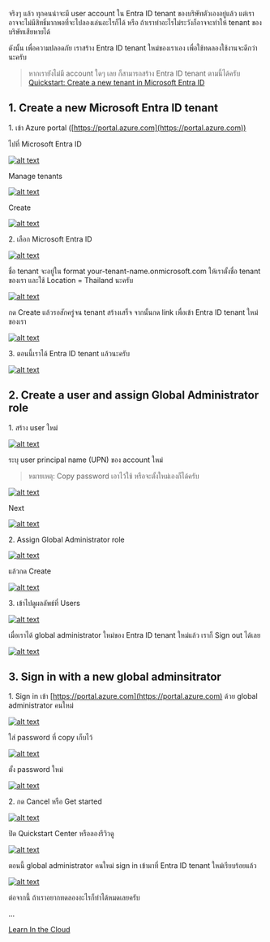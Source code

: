 จริงๆ แล้ว ทุกคนน่าจะมี user account ใน Entra ID tenant ของบริษัทตัวเองอยู่แล้ว แต่เราอาจจะไม่มีสิทธิ์มากพอที่จะไปลองเล่นอะไรก็ได้ หรือ ถ้าเราทำอะไรไม่ระวังก็อาจจะทำให้ tenant ของบริษัทเสียหายได้

ดังนั้น เพื่อความปลอดภัย เราสร้าง Entra ID tenant ใหม่ของเราเอง เพื่อใช้ทดลองใช้งานจะดีกว่านะครับ

> หากเรายังไม่มี account ใดๆ เลย ก็สามารถสร้าง Entra ID tenant ตามนี้ได้ครับ [Quickstart: Create a new tenant in Microsoft Entra ID](https://learn.microsoft.com/th-th/entra/fundamentals/create-new-tenant)

## 1. Create a new Microsoft Entra ID tenant

1\. เข้า Azure portal ([https://portal.azure.com](https://portal.azure.com))

ไปที่ Microsoft Entra ID

[![alt text](<../assets/screenshots/1.0 search entra id.jpg>)](<../assets/screenshots/1.0 search entra id.jpg>)

Manage tenants

[![alt text](<../assets/screenshots/1.0 manage tenants.jpg>)](<../assets/screenshots/1.0 manage tenants.jpg>)

Create

[![alt text](<../assets/screenshots/1.0 create.jpg>)](<../assets/screenshots/1.0 create.jpg>)

2\. เลือก Microsoft Entra ID

[![alt text](<../assets/screenshots/1.0 choose entra id.jpg>)](<../assets/screenshots/1.0 choose entra id.jpg>)

ชื่อ tenant จะอยู่ใน format your-tenant-name.onmicrosoft.com ให้เราตั้งชื่อ tenant ของเรา และใช้ Location = Thailand นะครับ

[![alt text](<../assets/screenshots/1.0 enter tenant name.jpg>)](<../assets/screenshots/1.0 enter tenant name.jpg>)

กด Create แล้วรอสักครู่จน tenant สร้างเสร็จ จากนั้นกด link เพื่อเข้า Entra ID tenant ใหม่ของเรา

[![alt text](<../assets/screenshots/1.0 create tenant.jpg>)](<../assets/screenshots/1.0 create tenant.jpg>)

3\. ตอนนี้เราได้ Entra ID tenant แล้วนะครับ

[![alt text](<../assets/screenshots/1.0 result.jpg>)](<../assets/screenshots/1.0 result.jpg>)

## 2. Create a user and assign Global Administrator role

1\. สร้าง user ใหม่

[![alt text](<../assets/screenshots/11 create user.jpg>)](<../assets/screenshots/11 create user.jpg>)

ระบุ user principal name (UPN) ของ account ใหม่

> หมายเหตุ: Copy password เอาไว้ใช้ หรือจะตั้งใหม่เองก็ได้ครับ

[![alt text](<../assets/screenshots/11 name the user 3.jpg>)](<../assets/screenshots/11 name the user 3.jpg>)

Next

[![alt text](<../assets/screenshots/11 properties 3.jpg>)](<../assets/screenshots/11 properties 3.jpg>)

2\. Assign Global Administrator role

[![alt text](<../assets/screenshots/11 assign global admin role.jpg>)](<../assets/screenshots/11 assign global admin role.jpg>)

แล้วกด Create

[![alt text](<../assets/screenshots/11 verify and create.jpg>)](<../assets/screenshots/11 verify and create.jpg>)

3\. เข้าไปดูผลลัพธ์ที่ Users

[![alt text](<../assets/screenshots/11 review the result.jpg>)](<../assets/screenshots/11 review the result.jpg>)

เมื่อเราได้ global administrator ใหม่ของ Entra ID tenant ใหม่แล้ว เราก็ Sign out ได้เลย

[![alt text](<../assets/screenshots/11 sign out.jpg>)](<../assets/screenshots/11 sign out.jpg>)

## 3. Sign in with a new global adminsitrator

1\. Sign in เข้า [https://portal.azure.com](https://portal.azure.com) ด้วย global administrator คนใหม่

[![alt text](<../assets/screenshots/10 re-sign in again.jpg>)](<../assets/screenshots/10 re-sign in again.jpg>)

ใส่ password ที่ copy เก็บไว้

[![alt text](<../assets/screenshots/10 enter password.jpg>)](<../assets/screenshots/10 enter password.jpg>)

ตั้ง password ใหม่

[![alt text](<../assets/screenshots/10 update password.jpg>)](<../assets/screenshots/10 update password.jpg>)

2\. กด Cancel หรือ Get started

[![alt text](<../assets/screenshots/10 cancel.jpg>)](<../assets/screenshots/10 cancel.jpg>)

ปิด Quickstart Center หรือลองรีวิวดู

[![alt text](<../assets/screenshots/10 close.jpg>)](<../assets/screenshots/10 close.jpg>)

ตอนนี้ global administrator คนใหม่ sign in เข้ามาที่ Entra ID tenant ใหม่เรียบร้อยแล้ว

[![alt text](<../assets/screenshots/10 azure dashboard.jpg>)](<../assets/screenshots/10 azure dashboard.jpg>)

ต่อจากนี้ ถ้าเราอยากทดลองอะไรก็ทำได้หมดเลยครับ

...

[Learn In the Cloud](https://learninthecloud.co)